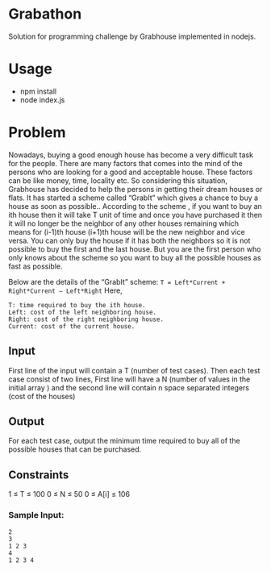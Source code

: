 # Grabathon
Solution for programming challenge by Grabhouse implemented in nodejs.

# Usage
+ npm install
+ node index.js

# Problem
Nowadays, buying a good enough house has become a very difficult task for the people. There are many factors that comes into the mind of the persons who are looking for a good and acceptable house. These factors can be like money, time, locality etc. So considering this situation, Grabhouse has decided to help the persons in getting their dream houses or flats. It has started a scheme called “GrabIt” which gives a chance to buy a house as soon as possible.. According to the scheme , if you want to buy an ith house then it will take T unit of time and once you have purchased it then it will no longer be the neighbor of any other houses remaining which means for (i-1)th house (i+1)th house will be the new neighbor and vice versa. You can only buy the house if it has both the neighbors so it is not possible to buy the first and the last house. But you are the first person who only knows about the scheme so you want to buy all the possible houses as fast as possible.

Below are the details of the “GrabIt” scheme:
```T = Left*Current + Right*Current – Left*Right```
Here,
```
T: time required to buy the ith house.
Left: cost of the left neighboring house.
Right: cost of the right neighboring house.
Current: cost of the current house.
```

## Input
First line of the input will contain a T (number of test cases).
Then each test case consist of two lines, First line will have a N (number of values in the initial array ) and the second line will contain n space separated integers (cost of the houses)

## Output
For each test case, output the minimum time required to buy all of the possible houses that can be purchased.

## Constraints
1 ≤ T ≤ 100
0 ≤ N ≤ 50
0 ≤ A[i] ≤ 106

### Sample Input:
```
2
3
1 2 3
4
1 2 3 4
```
